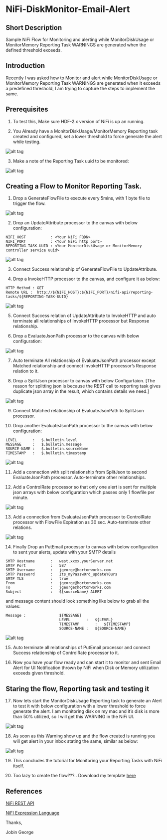 # NiFi-DiskMonitor-Email-Alert

## Short Description

Sample NiFi Flow for Monitoring and alerting while MonitorDiskUsage or MonitorMemory Reporting Task WARNINGS are generated when the defined threshold exceeds. 

## Introduction

Recently I was asked how to Monitor and alert while MonitorDiskUsage or MonitorMemory Reporting Task WARNINGS are generated when it exceeds a predefined threshold, I am trying to capture the steps to implement the same.

## Prerequisites

1) To test this, Make sure HDF-2.x version of NiFi is up an running.

2) You Already have a MonitorDiskUsage/MonitorMemory Reporting task created and configured, set a lower threshold to force generate the alert while testing.

![alt tag](https://github.com/jobinthompu/NiFi-DiskMonitor-Email-Alert/blob/master/resources/images/10.png)

3) Make a note of the Reporting Task uuid to be monitored:

![alt tag](https://github.com/jobinthompu/NiFi-DiskMonitor-Email-Alert/blob/master/resources/images/0.png)

## Creating a Flow to Monitor Reporting Task.

1) Drop a GenerateFlowFile to execute every 5mins, with 1 byte file to trigger the flow.

![alt tag](https://github.com/jobinthompu/NiFi-DiskMonitor-Email-Alert/blob/master/resources/images/1.png)

2) Drop an UpdateAttribute processor to the canvas with below configuration:

```
NIFI_HOST 			: <Your NiFi FQDN>
NIFI_PORT 			: <Your NiFi http port>
REPORTING-TASK-UUID : <Your MonitorDiskUsage or MonitorMemory controller service uuid>
```
![alt tag](https://github.com/jobinthompu/NiFi-DiskMonitor-Email-Alert/blob/master/resources/images/2.png)

3) Connect Success relationship of GenerateFlowFile to UpdateAttribute.

4) Drop a InvokeHTTP processor to the canvas, and configure it as below:
```
HTTP Method : GET
Remote URL :  http://${NIFI_HOST}:${NIFI_PORT}/nifi-api/reporting-tasks/${REPORTING-TASK-UUID}

```
![alt tag](https://github.com/jobinthompu/NiFi-DiskMonitor-Email-Alert/blob/master/resources/images/3.png)

5) Connect Success relation of UpdateAttribute  to InvokeHTTP and auto terminate all relationships of InvokeHTTP processor but Response relationship.

6) Drop a EvaluateJsonPath processor to the canvas with below configuration:

![alt tag](https://github.com/jobinthompu/NiFi-DiskMonitor-Email-Alert/blob/master/resources/images/4.png)

7) Auto terminate All relationship of EvaluateJsonPath processor except Matched relationship and connect InvokeHTTP processor’s Response relation to it.

8) Drop a SplitJson processor to canvas with below Configurtaion. [The reason for splitting json is because the REST call to reporting task gives duplicate json array in the result, which contains details we need.]

![alt tag](https://github.com/jobinthompu/NiFi-DiskMonitor-Email-Alert/blob/master/resources/images/5.png)

9) Connect Matched relationship of EvaluateJsonPath to SplitJson processor.

10) Drop another EvaluateJsonPath processor to the canvas with below configuration:

```
LEVEL 		:	$.bulletin.level
MESSAGE 	:	$.bulletin.message
SOURCE-NAME :	$.bulletin.sourceName
TIMESTAMP 	:	$.bulletin.timestamp
```
![alt tag](https://github.com/jobinthompu/NiFi-DiskMonitor-Email-Alert/blob/master/resources/images/6.png)

11) Add a connection with split relationship from SplitJson to second EvaluateJsonPath processor. Auto-terminate other relationships.

12) Add a ControlRate processor so that only one alert is sent for multiple json arrays with below configuration which passes only 1 flowfile per minute.

![alt tag](https://github.com/jobinthompu/NiFi-DiskMonitor-Email-Alert/blob/master/resources/images/7.png)

13) Add a connection from EvaluateJsonPath processor to ControlRate processor with FlowFile Expiration as 30 sec. Auto-terminate other relations.

![alt tag](https://github.com/jobinthompu/NiFi-DiskMonitor-Email-Alert/blob/master/resources/images/8.png)

14) Finally Drop an PutEmail processor to canvas with below configuration to sent your alerts, update with your SMTP details

```
SMTP Hostname		:	west.xxxx.yourServer.net
SMTP Port			:	587
SMTP Username		:	jgeorge@hortonworks.com
SMTP Password		: 	Its_myPassw0rd_updateY0urs
SMTP TLS			:	true
From				:	jgeorge@hortonworks.com
To					:	jgeorge@hortonworks.com
Subject				:	${sourceName} ALERT
```

and message content should look something like below to grab all the values:

```
Message : 				${MESSAGE}
  						LEVEL		:	${LEVEL}
  						TIMESTAMP		:	${TIMESTAMP}
  						SOURCE-NAME	:	${SOURCE-NAME}
```
![alt tag](https://github.com/jobinthompu/NiFi-DiskMonitor-Email-Alert/blob/master/resources/images/9.png)

15) Auto terminate all relationships of PutEmail processor and connect Success relationship of ControlRate processor to it.

16) Now you have your flow ready and can start it to monitor and sent Email Alert for UI Notification thrown by NiFi when Disk or Memory utilization exceeds given threshold.


## Staring the flow, Reporting task and testing it

17) Now lets start the MonitorDiskUsage Reporting task to generate an Alert to test it with below configuration with a lower threshold to force generate the alert. I am monitoring disk on my mac and it’s disk is more than 50% utilized, so I will get this WARNING in the NiFi UI. 

![alt tag](https://github.com/jobinthompu/NiFi-DiskMonitor-Email-Alert/blob/master/resources/images/11.png)

18) As soon as this Warning show up and the flow created is running you will get alert in your inbox stating the same, similar as below:

![alt tag](https://github.com/jobinthompu/NiFi-DiskMonitor-Email-Alert/blob/master/resources/images/12.png)

19) This concludes the tutorial for Monitoring your Reporting Tasks with NiFi itself.

20) Too lazy to create the flow???.. Download my template [here](https://github.com/jobinthompu/NiFi-DiskMonitor-Email-Alert/blob/master/resources/REPORTING_TASK_ALERT.xml)

## References
[NiFi REST API](https://nifi.apache.org/docs/nifi-docs/rest-api/index.html)

[NiFI Expression Language](https://nifi.apache.org/docs/nifi-docs/html/expression-language-guide.html)

Thanks,

Jobin George


